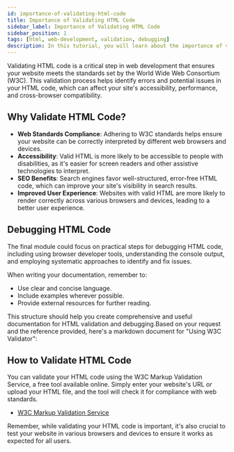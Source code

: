 ```yaml
---
id: importance-of-validating-html-code
title: Importance of Validating HTML Code
sidebar_label: Importance of Validating HTML Code
sidebar_position: 1
tags: [html, web-development, validation, debugging]
description: In this tutorial, you will learn about the importance of validating HTML code and how to use HTML validators to check for errors and ensure your code is well-formed and standards-compliant.
---
```


<AdsComponent />

Validating HTML code is a critical step in web development that ensures your website meets the standards set by the World Wide Web Consortium (W3C). This validation process helps identify errors and potential issues in your HTML code, which can affect your site's accessibility, performance, and cross-browser compatibility.

## Why Validate HTML Code?

- **Web Standards Compliance**: Adhering to W3C standards helps ensure your website can be correctly interpreted by different web browsers and devices.
- **Accessibility**: Valid HTML is more likely to be accessible to people with disabilities, as it's easier for screen readers and other assistive technologies to interpret.
- **SEO Benefits**: Search engines favor well-structured, error-free HTML code, which can improve your site's visibility in search results.
- **Improved User Experience**: Websites with valid HTML are more likely to render correctly across various browsers and devices, leading to a better user experience.

<AdsComponent />

## Debugging HTML Code

The final module could focus on practical steps for debugging HTML code, including using browser developer tools, understanding the console output, and employing systematic approaches to identify and fix issues.

When writing your documentation, remember to:

- Use clear and concise language.
- Include examples wherever possible.
- Provide external resources for further reading.

This structure should help you create comprehensive and useful documentation for HTML validation and debugging.Based on your request and the reference provided, here's a markdown document for "Using W3C Validator":

<AdsComponent />

## How to Validate HTML Code

You can validate your HTML code using the W3C Markup Validation Service, a free tool available online. Simply enter your website's URL or upload your HTML file, and the tool will check it for compliance with web standards.

- [W3C Markup Validation Service](https://validator.w3.org/)

Remember, while validating your HTML code is important, it's also crucial to test your website in various browsers and devices to ensure it works as expected for all users.
